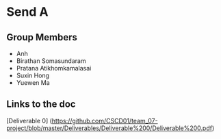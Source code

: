 # Send A
## Group Members
+ Anh
+ Birathan Somasundaram
+ Pratana Atikhomkamalasai
+ Suxin Hong
+ Yuewen Ma

## Links to the doc
[Deliverable 0] (https://github.com/CSCD01/team_07-project/blob/master/Deliverables/Deliverable%200/Deliverable%200.pdf)
